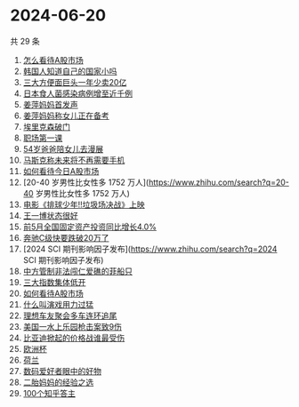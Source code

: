 # 2024-06-20

共 29 条

<!-- BEGIN ZHIHUSEARCH -->
<!-- 最后更新时间 Thu Jun 20 2024 20:18:21 GMT+0800 (China Standard Time) -->
1. [怎么看待A股市场](https://www.zhihu.com/search?q=怎么看待A股市场)
1. [韩国人知道自己的国家小吗](https://www.zhihu.com/search?q=韩国人知道自己的国家小吗)
1. [三大方便面巨头一年少卖20亿](https://www.zhihu.com/search?q=三大方便面巨头一年少卖20亿)
1. [日本食人菌感染病例增至近千例](https://www.zhihu.com/search?q=日本食人菌感染病例增至近千例)
1. [姜萍妈妈首发声](https://www.zhihu.com/search?q=姜萍妈妈首发声)
1. [姜萍妈妈称女儿正在备考](https://www.zhihu.com/search?q=姜萍妈妈称女儿正在备考)
1. [埃里克森破门](https://www.zhihu.com/search?q=埃里克森破门)
1. [职场第一课](https://www.zhihu.com/search?q=职场第一课)
1. [54岁爸爸陪女儿去漫展](https://www.zhihu.com/search?q=54岁爸爸陪女儿去漫展)
1. [马斯克称未来将不再需要手机](https://www.zhihu.com/search?q=马斯克称未来将不再需要手机)
1. [如何看待今日A股市场](https://www.zhihu.com/search?q=如何看待今日A股市场)
1. [20-40 岁男性比女性多 1752 万人](https://www.zhihu.com/search?q=20-40 岁男性比女性多 1752 万人)
1. [电影《排球少年!!垃圾场决战》上映](https://www.zhihu.com/search?q=电影《排球少年!!垃圾场决战》上映)
1. [王一博状态很好](https://www.zhihu.com/search?q=王一博状态很好)
1. [前5月全国固定资产投资同比增长4.0%](https://www.zhihu.com/search?q=前5月全国固定资产投资同比增长4.0%)
1. [奔驰C级快要跌破20万了](https://www.zhihu.com/search?q=奔驰C级快要跌破20万了)
1. [2024 SCI 期刊影响因子发布](https://www.zhihu.com/search?q=2024 SCI 期刊影响因子发布)
1. [中方管制非法闯仁爱礁的菲船只](https://www.zhihu.com/search?q=中方管制非法闯仁爱礁的菲船只)
1. [三大指数集体低开](https://www.zhihu.com/search?q=三大指数集体低开)
1. [如何看待A股市场](https://www.zhihu.com/search?q=如何看待A股市场)
1. [什么叫演戏用力过猛](https://www.zhihu.com/search?q=什么叫演戏用力过猛)
1. [理想车友聚会多车连环追尾](https://www.zhihu.com/search?q=理想车友聚会多车连环追尾)
1. [美国一水上乐园枪击案致9伤](https://www.zhihu.com/search?q=美国一水上乐园枪击案致9伤)
1. [比亚迪掀起的价格战谁最受伤](https://www.zhihu.com/search?q=比亚迪掀起的价格战谁最受伤)
1. [欧洲杯](https://www.zhihu.com/search?q=欧洲杯)
1. [荷兰](https://www.zhihu.com/search?q=荷兰)
1. [数码爱好者眼中的好物](https://www.zhihu.com/search?q=数码爱好者眼中的好物)
1. [二胎妈妈的经验之选](https://www.zhihu.com/search?q=二胎妈妈的经验之选)
1. [100个知乎答主](https://www.zhihu.com/search?q=100个知乎答主)
<!-- END ZHIHUSEARCH -->
